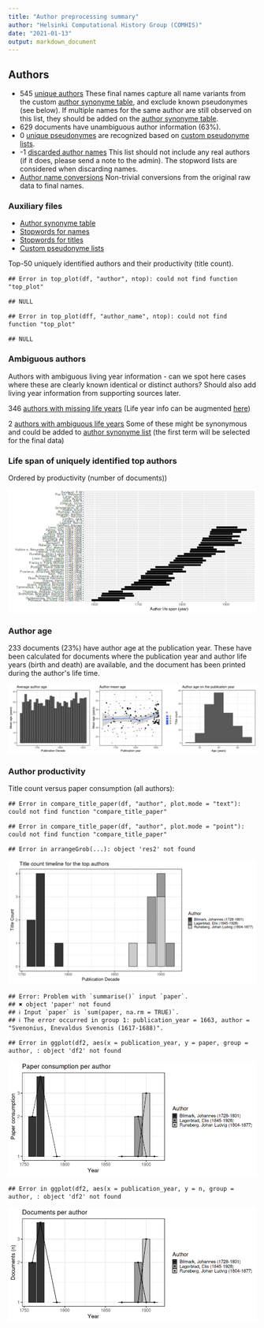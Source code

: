 ```yaml
---
title: "Author preprocessing summary"
author: "Helsinki Computational History Group (COMHIS)"
date: "2021-01-13"
output: markdown_document
---
```


## Authors

 * 545 [unique authors](output.tables/author_accepted.csv) These final names capture all name variants from the custom [author synonyme table](https://github.com/COMHIS/fennica/blob/master/inst/extdata/ambiguous-authors.csv), and exclude known pseudonymes (see below). If multiple names for the same author are still observed on this list, they should be added on the [author synonyme table](https://github.com/COMHIS/fennica/blob/master/inst/extdata/ambiguous-authors.csv).
 * 629 documents have unambiguous author information (63%). 
 * 0 [unique pseudonymes](output.tables/pseudonyme_accepted.csv) are recognized based on [custom pseudonyme lists](https://github.com/COMHIS/fennica/blob/master/inst/extdata/names/pseudonymes/custom_pseudonymes.csv).
 * -1 [discarded author names](output.tables/author_discarded.csv) This list should not include any real authors (if it does, please send a note to the admin). The stopword lists are considered when discarding names.
 * [Author name conversions](output.tables/author_conversion_nontrivial.csv) Non-trivial conversions from the original raw data to final names.


### Auxiliary files

 * [Author synonyme table](https://github.com/COMHIS/fennica/blob/master/inst/extdata/ambiguous-authors.csv)
 * [Stopwords for names](https://github.com/COMHIS/fennica/blob/master/inst/extdata/stopwords_for_names.csv)
 * [Stopwords for titles](https://github.com/COMHIS/fennica/blob/master/inst/extdata/stopwords_titles.csv)
 * [Custom pseudonyme lists](https://github.com/COMHIS/fennica/blob/master/inst/extdata/names/pseudonymes/custom_pseudonymes.csv)


Top-50 uniquely identified authors and their productivity (title count).


```
## Error in top_plot(df, "author", ntop): could not find function "top_plot"
```

```
## NULL
```

```
## Error in top_plot(dff, "author_name", ntop): could not find function "top_plot"
```

```
## NULL
```

### Ambiguous authors

Authors with ambiguous living year information - can we spot here
cases where these are clearly known identical or distinct authors?
Should also add living year information from supporting sources later.

346 [authors with missing life years](output.tables/authors_missing_lifeyears.csv) (Life year info can be augmented [here](https://github.com/COMHIS/fennica/blob/master/inst/extdata/author_info.csv))

2 [authors with ambiguous life years](output.tables/author_life_ambiguous.csv) Some of these might be synonymous and could be added to [author synonyme list](https://github.com/COMHIS/fennica/blob/master/inst/extdata/ambiguous-authors.csv) (the first term will be selected for the final data)


### Life span of uniquely identified top authors

Ordered by productivity (number of documents))

![plot of chunk summaryauthorslife](figure_slides/summaryauthorslife-1.png)


### Author age

233 documents (23%) have author age at the publication year. These have been calculated for documents where the publication year and author life years (birth and death) are available, and the document has been printed during the author's life time.


![plot of chunk author_age](figure_slides/author_age-1.png)




### Author productivity

Title count versus paper consumption (all authors):


```
## Error in compare_title_paper(df, "author", plot.mode = "text"): could not find function "compare_title_paper"
```

```
## Error in compare_title_paper(df, "author", plot.mode = "point"): could not find function "compare_title_paper"
```

```
## Error in arrangeGrob(...): object 'res2' not found
```


![plot of chunk summaryTop10authorstimeline](figure_slides/summaryTop10authorstimeline-1.png)



```
## Error: Problem with `summarise()` input `paper`.
## ✖ object 'paper' not found
## ℹ Input `paper` is `sum(paper, na.rm = TRUE)`.
## ℹ The error occurred in group 1: publication_year = 1663, author = "Svenonius, Enevaldus Svenonis (1617-1688)".
```

```
## Error in ggplot(df2, aes(x = publication_year, y = paper, group = author, : object 'df2' not found
```

![plot of chunk topauth](figure_slides/topauth-1.png)

```
## Error in ggplot(df2, aes(x = publication_year, y = n, group = author, : object 'df2' not found
```

![plot of chunk topauth](figure_slides/topauth-2.png)





